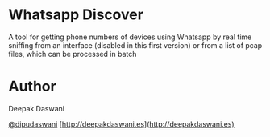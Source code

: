 # Whatsapp Discover

A tool for getting phone numbers of devices using Whatsapp by real time sniffing from an interface (disabled in this first version) or from a list of pcap files, which can be processed in batch

# Author

Deepak Daswani 

[@dipudaswani](http://twitter.com/dipudaswani)
[http://deepakdaswani.es](http://deepakdaswani.es)


